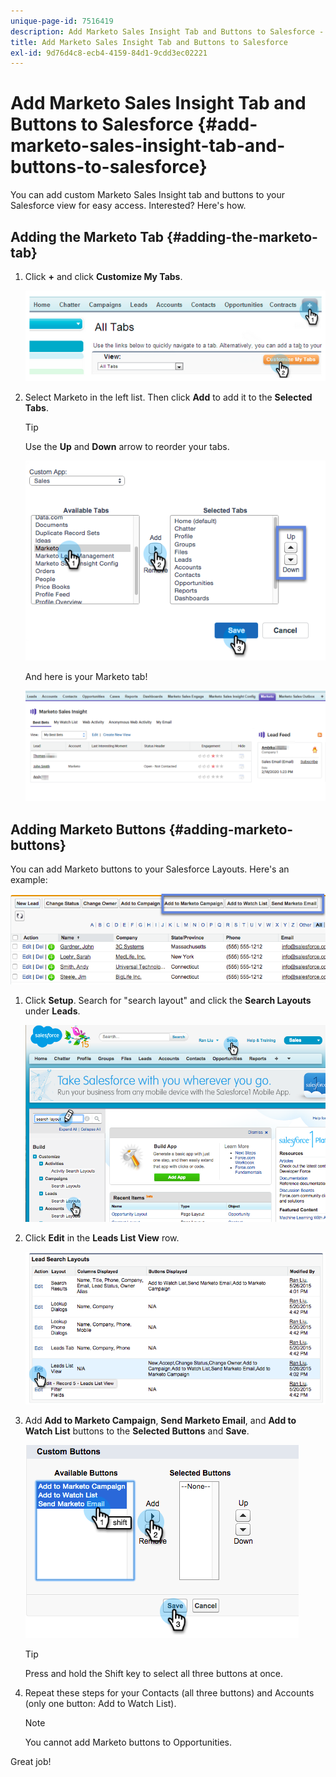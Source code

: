 ```yaml
---
unique-page-id: 7516419
description: Add Marketo Sales Insight Tab and Buttons to Salesforce - Marketo Docs - Product Documentation
title: Add Marketo Sales Insight Tab and Buttons to Salesforce
exl-id: 9d76d4c8-ecb4-4159-84d1-9cdd3ec02221
---
```

# Add Marketo Sales Insight Tab and Buttons to Salesforce {#add-marketo-sales-insight-tab-and-buttons-to-salesforce}

You can add custom Marketo Sales Insight tab and buttons to your Salesforce view for easy access. Interested? Here's how.

## Adding the Marketo Tab  {#adding-the-marketo-tab}

1. Click **+** and click **Customize My Tabs**.

   ![](assets/image2014-9-24-17-3a38-3a25.png)

1. Select Marketo in the left list. Then click **Add** to add it to the **Selected Tabs**.

   >[!TIP]
   >
   >Use the **Up** and **Down** arrow to reorder your tabs.

   ![](assets/image2015-5-27-13-3a42-3a59.png)

   And here is your Marketo tab!

   ![](assets/three-1.png)

## Adding Marketo Buttons {#adding-marketo-buttons}

You can add Marketo buttons to your Salesforce Layouts. Here's an example:

![](assets/image2015-5-26-17-3a7-3a18.png)

1. Click **Setup**. Search for "search layout" and click the **Search Layouts** under **Leads**.

   ![](assets/image2015-5-26-14-3a59-3a53.png)

1. Click **Edit** in the **Leads List View** row.

   ![](assets/image2015-5-26-16-3a7-3a24.png)

1. Add **Add to Marketo Campaign**, **Send Marketo Email**, and **Add to Watch List** buttons to the **Selected Buttons** and **Save**.

   ![](assets/image2015-5-26-16-3a59-3a34.png)

   >[!TIP]
   >
   >Press and hold the Shift key to select all three buttons at once.

1. Repeat these steps for your Contacts (all three buttons) and Accounts (only one button: Add to Watch List).

   >[!NOTE]
   >
   >You cannot add Marketo buttons to Opportunities.

Great job!
